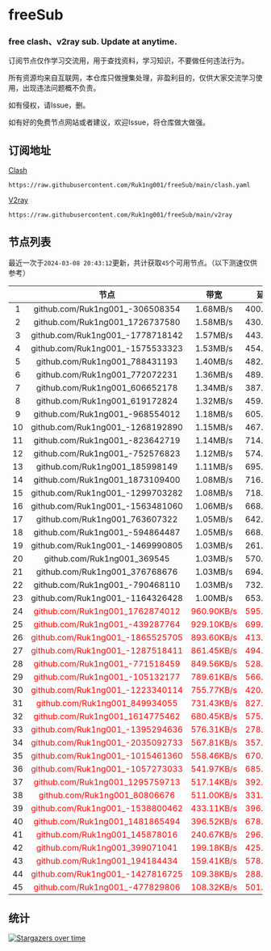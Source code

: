 # freeSub
### free clash、v2ray sub. Update at anytime.

订阅节点仅作学习交流用，用于查找资料，学习知识，不要做任何违法行为。

所有资源均来自互联网，本仓库只做搜集处理，非盈利目的，仅供大家交流学习使用，出现违法问题概不负责。

如有侵权，请Issue，删。

如有好的免费节点网站或者建议，欢迎Issue，将仓库做大做强。

## 订阅地址
[Clash](https://raw.githubusercontent.com/Ruk1ng001/freeSub/main/clash.yaml)
```
https://raw.githubusercontent.com/Ruk1ng001/freeSub/main/clash.yaml
```
[V2ray](https://raw.githubusercontent.com/Ruk1ng001/freeSub/main/v2ray)
```
https://raw.githubusercontent.com/Ruk1ng001/freeSub/main/v2ray
```

## 节点列表

最近一次于`2024-03-08 20:43:12`更新，共计获取`45`个可用节点。（以下测速仅供参考）

|  | 节点 | 带宽 | 延迟 |
|:-:|:--:|:--:|:--:|
 | 1 | github.com/Ruk1ng001_-306508354 | 1.68MB/s | 400.00ms |
 | 2 | github.com/Ruk1ng001_1726737580 | 1.58MB/s | 430.00ms |
 | 3 | github.com/Ruk1ng001_-1778718142 | 1.57MB/s | 443.00ms |
 | 4 | github.com/Ruk1ng001_-1575533323 | 1.53MB/s | 454.00ms |
 | 5 | github.com/Ruk1ng001_788431193 | 1.40MB/s | 482.00ms |
 | 6 | github.com/Ruk1ng001_772072231 | 1.36MB/s | 489.00ms |
 | 7 | github.com/Ruk1ng001_606652178 | 1.34MB/s | 387.00ms |
 | 8 | github.com/Ruk1ng001_619172824 | 1.32MB/s | 459.00ms |
 | 9 | github.com/Ruk1ng001_-968554012 | 1.18MB/s | 605.00ms |
 | 10 | github.com/Ruk1ng001_-1268192890 | 1.15MB/s | 467.00ms |
 | 11 | github.com/Ruk1ng001_-823642719 | 1.14MB/s | 714.00ms |
 | 12 | github.com/Ruk1ng001_-752576823 | 1.12MB/s | 574.00ms |
 | 13 | github.com/Ruk1ng001_185998149 | 1.11MB/s | 695.00ms |
 | 14 | github.com/Ruk1ng001_1873109400 | 1.08MB/s | 716.00ms |
 | 15 | github.com/Ruk1ng001_-1299703282 | 1.08MB/s | 718.00ms |
 | 16 | github.com/Ruk1ng001_-1563481060 | 1.06MB/s | 668.00ms |
 | 17 | github.com/Ruk1ng001_763607322 | 1.05MB/s | 642.00ms |
 | 18 | github.com/Ruk1ng001_-594864487 | 1.05MB/s | 668.00ms |
 | 19 | github.com/Ruk1ng001_-1469990805 | 1.03MB/s | 261.00ms |
 | 20 | github.com/Ruk1ng001_369545 | 1.03MB/s | 570.00ms |
 | 21 | github.com/Ruk1ng001_376768676 | 1.03MB/s | 694.00ms |
 | 22 | github.com/Ruk1ng001_-790468110 | 1.03MB/s | 732.00ms |
 | 23 | github.com/Ruk1ng001_-1164326428 | 1.00MB/s | 653.00ms |
 | 24 | <font color=red>github.com/Ruk1ng001_1762874012</font> | <font color=red>960.90KB/s</font> | <font color=red>595.00ms</font> |
 | 25 | <font color=red>github.com/Ruk1ng001_-439287764</font> | <font color=red>929.10KB/s</font> | <font color=red>699.00ms</font> |
 | 26 | <font color=red>github.com/Ruk1ng001_-1865525705</font> | <font color=red>893.60KB/s</font> | <font color=red>413.00ms</font> |
 | 27 | <font color=red>github.com/Ruk1ng001_-1287518411</font> | <font color=red>861.45KB/s</font> | <font color=red>494.00ms</font> |
 | 28 | <font color=red>github.com/Ruk1ng001_-771518459</font> | <font color=red>849.56KB/s</font> | <font color=red>528.00ms</font> |
 | 29 | <font color=red>github.com/Ruk1ng001_-105132177</font> | <font color=red>789.61KB/s</font> | <font color=red>566.00ms</font> |
 | 30 | <font color=red>github.com/Ruk1ng001_-1223340114</font> | <font color=red>755.77KB/s</font> | <font color=red>420.00ms</font> |
 | 31 | <font color=red>github.com/Ruk1ng001_849934055</font> | <font color=red>731.43KB/s</font> | <font color=red>827.00ms</font> |
 | 32 | <font color=red>github.com/Ruk1ng001_1614775462</font> | <font color=red>680.45KB/s</font> | <font color=red>575.00ms</font> |
 | 33 | <font color=red>github.com/Ruk1ng001_-1395294636</font> | <font color=red>576.31KB/s</font> | <font color=red>278.00ms</font> |
 | 34 | <font color=red>github.com/Ruk1ng001_-2035092733</font> | <font color=red>567.81KB/s</font> | <font color=red>357.00ms</font> |
 | 35 | <font color=red>github.com/Ruk1ng001_-1015461360</font> | <font color=red>558.46KB/s</font> | <font color=red>670.00ms</font> |
 | 36 | <font color=red>github.com/Ruk1ng001_-1057273033</font> | <font color=red>541.97KB/s</font> | <font color=red>685.00ms</font> |
 | 37 | <font color=red>github.com/Ruk1ng001_1295759713</font> | <font color=red>517.14KB/s</font> | <font color=red>392.00ms</font> |
 | 38 | <font color=red>github.com/Ruk1ng001_80806676</font> | <font color=red>511.00KB/s</font> | <font color=red>331.00ms</font> |
 | 39 | <font color=red>github.com/Ruk1ng001_-1538800462</font> | <font color=red>433.11KB/s</font> | <font color=red>396.00ms</font> |
 | 40 | <font color=red>github.com/Ruk1ng001_1481865494</font> | <font color=red>396.52KB/s</font> | <font color=red>678.00ms</font> |
 | 41 | <font color=red>github.com/Ruk1ng001_145878016</font> | <font color=red>240.67KB/s</font> | <font color=red>296.00ms</font> |
 | 42 | <font color=red>github.com/Ruk1ng001_399071041</font> | <font color=red>199.18KB/s</font> | <font color=red>425.00ms</font> |
 | 43 | <font color=red>github.com/Ruk1ng001_194184434</font> | <font color=red>159.41KB/s</font> | <font color=red>578.00ms</font> |
 | 44 | <font color=red>github.com/Ruk1ng001_-1427816725</font> | <font color=red>109.38KB/s</font> | <font color=red>288.00ms</font> |
 | 45 | <font color=red>github.com/Ruk1ng001_-477829806</font> | <font color=red>108.32KB/s</font> | <font color=red>501.00ms</font> |


## 统计

[![Stargazers over time](https://starchart.cc/Ruk1ng001/freeSub.svg)](https://starchart.cc/Ruk1ng001/freeSub)